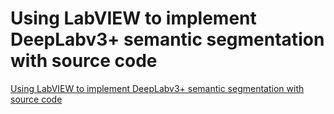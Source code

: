 # Using LabVIEW to implement DeepLabv3+ semantic segmentation with source code
[Using LabVIEW to implement DeepLabv3+ semantic segmentation with source code](https://aiwithcloud.com/2022/09/16/using_labview_to_implement_deeplabv3_semantic_segmentation_with_source_code/)